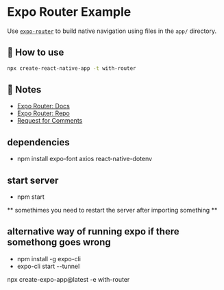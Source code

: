 # Expo Router Example

Use [`expo-router`](https://expo.github.io/router) to build native navigation using files in the `app/` directory.

## 🚀 How to use

```sh
npx create-react-native-app -t with-router
```

## 📝 Notes

- [Expo Router: Docs](https://expo.github.io/router)
- [Expo Router: Repo](https://github.com/expo/router)
- [Request for Comments](https://github.com/expo/router/discussions/1)



## dependencies
- npm install expo-font axios react-native-dotenv


## start server 
- npm start

** somethimes you need to restart the server after importing something **  


## alternative way of running expo if there somethong goes wrong
<!-- the problem is wifi is blocking the access -->
- npm install -g expo-cli
- expo-cli start --tunnel

npx create-expo-app@latest -e with-router
